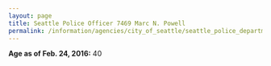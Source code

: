 ```yaml
---
layout: page
title: Seattle Police Officer 7469 Marc N. Powell
permalink: /information/agencies/city_of_seattle/seattle_police_department/copbook/7469/
---
```


**Age as of Feb. 24, 2016:** 40
